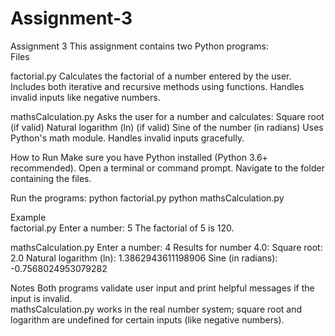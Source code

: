 # Assignment-3
Assignment 3 This assignment contains two Python programs:  
Files

factorial.py 
Calculates the factorial of a number entered by the user. Includes both iterative and recursive methods using functions. Handles invalid inputs like negative numbers.  

mathsCalculation.py
Asks the user for a number and calculates: Square root (if valid) Natural logarithm (ln) (if valid) Sine of the number (in radians) Uses Python's math module. Handles invalid inputs gracefully.  

How to Run 
Make sure you have Python installed (Python 3.6+ recommended). 
Open a terminal or command prompt. Navigate to the folder containing the files.  

Run the programs: 
python factorial.py 
python mathsCalculation.py  

Example  
factorial.py 
Enter a number: 5 
The factorial of 5 is 120.  

mathsCalculation.py 
Enter a number: 4 
Results for number 4.0: 
Square root: 2.0 Natural 
logarithm (ln): 1.3862943611198906 
Sine (in radians): -0.7568024953079282  

Notes Both programs validate user input and print helpful messages if the input is invalid.  
mathsCalculation.py works in the real number system; square root and logarithm are undefined for certain inputs (like negative numbers).
